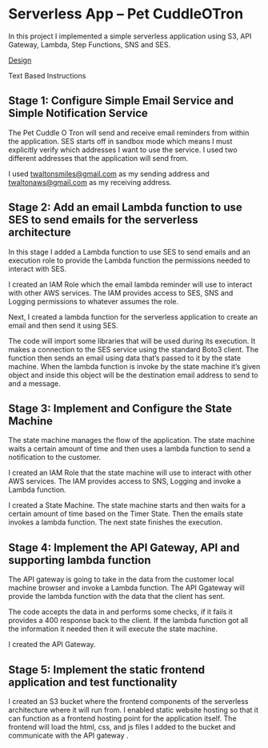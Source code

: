 # Serverless App – Pet CuddleOTron

In this project I implemented a simple serverless application using S3, API Gateway, Lambda, Step Functions, SNS and SES. 

<a href="https://viewer.diagrams.net/?tags=%7B%7D&lightbox=1&highlight=0000ff&edit=_blank&layers=1&nav=1&title=PetCuddleOTron.drawio&dark=0#Uhttps%3A%2F%2Fdrive.google.com%2Fuc%3Fid%3D1XaiFFMQqV2qtnzZS3es_kFJoqqA6sbXG%26export%3Ddownload"> Design</a>

Text Based Instructions

 ## Stage 1: Configure Simple Email Service and Simple Notification Service
 
The Pet Cuddle O Tron will send and receive email reminders from within the application. SES starts off in sandbox mode which means I must explicitly verify which addresses I want to use the service. I used two different addresses that the application will send from. 

I used twaltonsmiles@gmail.com as my sending address and twaltonaws@gmail.com as my receiving address. 

## Stage 2: Add an email Lambda function to use SES to send emails for the serverless architecture

In this stage I added a Lambda function to use SES to send emails and an execution role to provide the Lambda function the permissions needed to interact with SES.

I created an IAM Role which the email lambda reminder will use to interact with other AWS services. The IAM provides access to SES, SNS and Logging permissions to whatever assumes the role. 

Next, I created a lambda function for the serverless application to create an email and then send it using SES.

The code will import some libraries that will be used during its execution. It makes a connection to the SES service using the standard Boto3 client. The function then sends an email using data that’s passed to it by the state machine. When the lambda function is invoke by the state machine it’s given object and inside this object will be the destination email address to send to and a message. 

## Stage 3: Implement and Configure the State Machine

The state machine manages the flow of the application. The state machine waits a certain amount of time and then uses a lambda function to send a notification to the customer. 

I created an IAM Role that the state machine will use to interact with other AWS services. The IAM provides access to SNS, Logging and invoke a Lambda function.

I created a State Machine. The state machine starts and then waits for a certain amount of time based on the Timer State. Then the emails state invokes a lambda function. The next state finishes the execution.

## Stage 4: Implement the API Gateway, API and supporting lambda function

The API gateway is going to take in the data from the customer local machine browser and invoke a Lambda function.  The API Ggateway will provide the lambda function with the data that the client has sent. 

The code accepts the data in and performs some checks, if it fails it provides a 400 response back to the client. If the lambda function got all the information it needed then it will execute the state machine. 

I created the API Gateway. 

## Stage 5: Implement the static frontend application and test functionality
I created an S3 bucket where the frontend components of the serverless architecture where it will run from. I enabled static website hosting so that it can function as a frontend hosting point for the application itself. The frontend will load the html, css, and js files I added to the bucket and communicate with the API gateway .  

